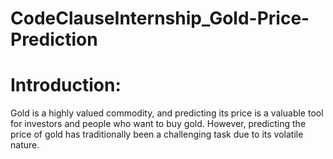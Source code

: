# CodeClauseInternship_Gold-Price-Prediction
# Introduction:
Gold is a highly valued commodity, and predicting its price is a valuable tool for investors and people who want to buy gold. However, predicting the price of gold has traditionally been a challenging task due to its volatile nature. 
